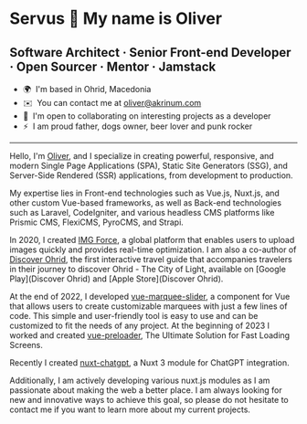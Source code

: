 Servus 👋 My name is Oliver
===============================

Software Architect · Senior Front-end Developer · Open Sourcer · Mentor · Jamstack
-----------------------------

*   🌍  I'm based in Ohrid, Macedonia
*   ✉️  You can contact me at [oliver@akrinum.com](mailto:oliver@akrinum.com)
*   🤝  I'm open to collaborating on interesting projects as a developer
*   ⚡  I am proud father, dogs owner, beer lover and punk rocker

-----------------------------
Hello, I'm [Oliver](https://www.linkedin.com/in/oliver-trajceski-8a28b070/), and I specialize in creating powerful, responsive, and modern Single Page Applications (SPA), Static Site Generators (SSG), and Server-Side Rendered (SSR) applications, from development to production.

My expertise lies in Front-end technologies such as Vue.js, Nuxt.js, and other custom Vue-based frameworks, as well as Back-end technologies such as Laravel, CodeIgniter, and various headless CMS platforms like Prismic CMS, FlexiCMS, PyroCMS, and Strapi.

In 2020, I created [IMG Force](https://imgforce.com), a global platform that enables users to upload images quickly and provides real-time optimization. I am also a co-author of [Discover Ohrid](https://discoverohrid.mk/), the first interactive travel guide that accompanies travelers in their journey to discover Ohrid - The City of Light, available on [Google Play](Discover Ohrid) and [Apple Store](Discover Ohrid).

At the end of 2022, I developed [vue-marquee-slider](https://vue-marquee.com/), a component for Vue that allows users to create customizable marquees with just a few lines of code. This simple and user-friendly tool is easy to use and can be customized to fit the needs of any project. At the beginning of 2023 I worked and created [vue-preloader](https://vue-preloader.com/), The Ultimate Solution for Fast Loading Screens.

Recently I created [nuxt-chatgpt](https://github.com/SchnapsterDog/nuxt-chatgpt), a Nuxt 3 module for ChatGPT integration.

Additionally, I am actively developing various nuxt.js modules as I am passionate about making the web a better place. I am always looking for new and innovative ways to achieve this goal, so please do not hesitate to contact me if you want to learn more about my current projects.
